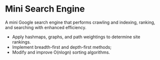# Mini Search Engine
A mini Google search engine that performs crawling and indexing, ranking, and searching with enhanced efficiency.
- Apply hashmaps, graphs, and path weightings to determine site rankings.
- Implement breadth-first and depth-first methods;
- Modify and improve O(nlogn) sorting algorithms.
